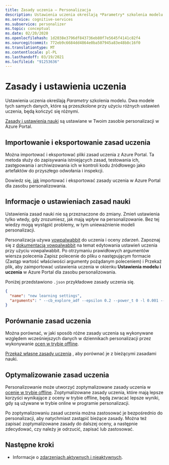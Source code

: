 ```yaml
---
title: Zasady uczenia — Personalizacja
description: Ustawienia uczenia określają *Parametry* szkolenia modelu. Dwa modele tych samych danych, które są przeszkolone przy użyciu różnych ustawień uczenia, będą kończyć się różnymi.
ms.service: cognitive-services
ms.subservice: personalizer
ms.topic: conceptual
ms.date: 02/20/2020
ms.openlocfilehash: 1d2038e3796df843736eb80f7e5645f4141c82f4
ms.sourcegitcommit: 772eb9c6684dd4864e0ba507945a83e48b8c16f0
ms.translationtype: MT
ms.contentlocale: pl-PL
ms.lasthandoff: 03/19/2021
ms.locfileid: "91253636"
---
```

# <a name="learning-policy-and-settings"></a>Zasady i ustawienia uczenia

Ustawienia uczenia określają *Parametry* szkolenia modelu. Dwa modele tych samych danych, które są przeszkolone przy użyciu różnych ustawień uczenia, będą kończyć się różnymi.

[Zasady i ustawienia nauki](how-to-settings.md#configure-rewards-for-the-feedback-loop) są ustawiane w Twoim zasobie personalizacji w Azure Portal.

## <a name="import-and-export-learning-policies"></a>Importowanie i eksportowanie zasad uczenia

Można importować i eksportować pliki zasad uczenia z Azure Portal. Ta metoda służy do zapisywania istniejących zasad, testowania ich, zastępowania i archiwizowania ich w kontroli kodu źródłowego jako artefaktów do przyszłego odwołania i inspekcji.

Dowiedz się, [jak](how-to-manage-model.md#import-a-new-learning-policy) importować i eksportować zasady uczenia w Azure Portal dla zasobu personalizowania.

## <a name="understand-learning-policy-settings"></a>Informacje o ustawieniach zasad nauki

Ustawienia zasad nauki nie są przeznaczone do zmiany. Zmień ustawienia tylko wtedy, gdy zrozumiesz, jak mają wpływ na personalizowanie. Bez tej wiedzy mogą wystąpić problemy, w tym unieważnienie modeli personalizacji.

Personalizacja używa [vowpalwabbit](https://github.com/VowpalWabbit) do uczenia i oceny zdarzeń. Zapoznaj się z [dokumentacją vowpalwabbit](https://github.com/VowpalWabbit/vowpal_wabbit/wiki/Command-line-arguments) na temat edytowania ustawień uczenia przy użyciu vowpalwabbit. Po otrzymaniu prawidłowych argumentów wiersza polecenia Zapisz polecenie do pliku o następującym formacie (Zastąp wartość właściwości argumenty pożądanym poleceniem) i Przekaż plik, aby zaimportować ustawienia uczenia w okienku **Ustawienia modelu i uczenia** w Azure Portal dla zasobu personalizowania.

Poniżej przedstawiono `.json` przykładowe zasady uczenia się.

```json
{
  "name": "new learning settings",
  "arguments": " --cb_explore_adf --epsilon 0.2 --power_t 0 -l 0.001 --cb_type mtr -q ::"
}
```

## <a name="compare-learning-policies"></a>Porównanie zasad uczenia

Można porównać, w jaki sposób różne zasady uczenia są wykonywane względem wcześniejszych danych w dziennikach personalizacji przez wykonywanie [ocen w trybie offline](concepts-offline-evaluation.md).

[Przekaż własne zasady uczenia](how-to-manage-model.md) , aby porównać je z bieżącymi zasadami nauki.

## <a name="optimize-learning-policies"></a>Optymalizowanie zasad uczenia

Personalizowanie może utworzyć zoptymalizowane zasady uczenia w [ocenie w trybie offline](how-to-offline-evaluation.md). Zoptymalizowane zasady uczenia, które mają lepsze korzyści wynikające z oceny w trybie offline, będą zwracać lepsze wyniki, gdy są używane w trybie online w programie personalizacji.

Po zoptymalizowaniu zasad uczenia można zastosować je bezpośrednio do personalizacji, aby natychmiast zastąpić bieżące zasady. Można też zapisać zoptymalizowane zasady do dalszej oceny, a następnie zdecydować, czy należy je odrzucić, zapisać lub zastosować.

## <a name="next-steps"></a>Następne kroki

* Informacje o [zdarzeniach aktywnych i nieaktywnych](concept-active-inactive-events.md).
